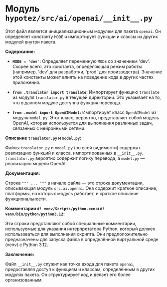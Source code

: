 # Модуль `hypotez/src/ai/openai/__init__.py`

Этот файл является инициализационным модулем для пакета `openai`. Он определяет константу `MODE` и импортирует функции и классы из других модулей внутри пакета.

**Содержание:**

* **`MODE = 'dev'`:**  Определяет переменную `MODE` со значением 'dev'. Скорее всего, это константа, определяющая режим работы (например, 'dev' для разработки, 'prod' для производства).  Значение этой константы может влиять на поведение кода в других частях приложения.

* **`from .translator import translate`:** Импортирует функцию `translate` из модуля `translator.py` в текущей директории. Это указывает на то, что в данном модуле доступна функция перевода.

* **`from .model import OpenAIModel`:** Импортирует класс `OpenAIModel` из модуля `model.py`.  Этот класс, вероятно, представляет собой модель OpenAI, которая используется для выполнения различных задач, связанных с нейронными сетями.

**Описание `translator.py` и `model.py`:**

Файлы `translator.py` и `model.py` (по всей видимости) содержат реализацию функций и класса, импортированных в `__init__.py`.  `translator.py` вероятно содержит логику перевода, а `model.py` — реализацию модели OpenAI.

**Документация:**

Строка `""" ... """`  в начале файла — это строка документации, описывающая модуль `src.ai.openai`.  Она содержит краткое описание, платформы, на которых модуль работает, и краткое описание функциональности.

**Комментарии `#! venv/Scripts/python.exe` и `#! venv/bin/python/python3.12`:**

Эти строки представляют собой специальные комментарии, используемые для указания интерпретатора Python, который должен использоваться для выполнения скрипта.  Они предположительно предназначены для запуска файла в определённой виртуальной среде (venv) с Python 3.12.

**Заключение:**

Файл `__init__.py` служит как точка входа для пакета `openai`, предоставляя доступ к функциям и классам, определённым в других модулях пакета. Он структурирует код и делает его более организованным.